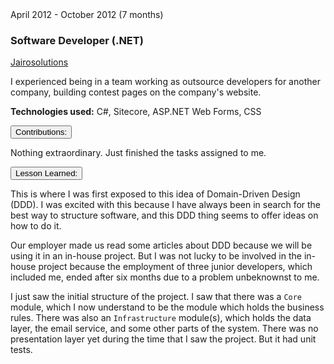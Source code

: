 <div class="">
    <div class="float-right">
        <span class="text-primary experience-date">April 2012 - October 2012 (7 months)</span>
    </div>
    <div class="">
        <h3 class="mb-0">Software Developer (.NET)</h3>
        <div class="subheading mb-3">
            <a href="http://www.jairosolutions.com/">Jairosolutions</a>
        </div>
        <p class="col-md-10">
            I experienced being in a team working as outsource developers for another company, building contest pages on the company's website.
        </p>
        <p class="col-md-10 small">
            <strong>Technologies used:</strong> C#, Sitecore, ASP.NET Web Forms, CSS
        </p>
    </div>
</div>

<div class="col-md-10 accordion mt-2 d-print-none d-none" id="experience-1-jairo-accordion">
    <div class="card">
        <div class="card-header p-0" id="experience-1-jairo-heading-contributions">
            <p class="mb-0">
                <button class="btn btn-link btn-block text-left collapsed subheading-small" type="button" data-toggle="collapse" data-target="#experience-1-jairo-collapse-contributions" aria-expanded="true" aria-controls="experience-1-jairo-collapse-contributions">
                Contributions:
                </button>
            </p>
        </div>
        <div id="experience-1-jairo-collapse-contributions" class="collapse" aria-labelledby="experience-1-jairo-heading-contributions" data-parent="#experience-1-jairo-accordion">
            <div class="card-body">
                Nothing extraordinary. Just finished the tasks assigned to me.
            </div>
        </div>
    </div>
    <div class="card">
        <div class="card-header p-0" id="experience-1-jairo-heading-lessons-learned">
            <p class="mb-0">
                <button class="btn btn-link btn-block text-left collapsed subheading-small" type="button" data-toggle="collapse" data-target="#experience-1-jairo-collapse-lessons-learned" aria-expanded="false" aria-controls="experience-1-jairo-collapse-lessons-learned">
                Lesson Learned:
                </button>
            </p>
        </div>
        <div id="experience-1-jairo-collapse-lessons-learned" class="collapse" aria-labelledby="experience-1-jairo-heading-lessons-learned" data-parent="#experience-1-jairo-accordion">
	        <div class="card-body">
                <div class="pr-3">
                    <p>
                        This is where I was first exposed to this idea of Domain-Driven Design (DDD). I was excited with this because I have always been in search for the best way to structure software, and this DDD thing seems to offer ideas on how to do it. 
                    </p>
                    <p>
                        Our employer made us read some articles about DDD because we will be using it in an in-house project. But I was not lucky to be involved in the in-house project because the employment of three junior developers, which included me, ended after six months due to a problem unbeknownst to me.
                    </p>
                    <p>
                        I just saw the initial structure of the project. I saw that there was a <code>Core</code> module, which I now understand to be the module which holds the business rules. There was also an <code>Infrastructure</code> module(s), which holds the data layer, the email service, and some other parts of the system. There was no presentation layer yet during the time that I saw the project. But it had unit tests.
                    </p>
                </div>
            </div>
        </div>
    </div>
</div>

<div class="mb-5">

</div>
